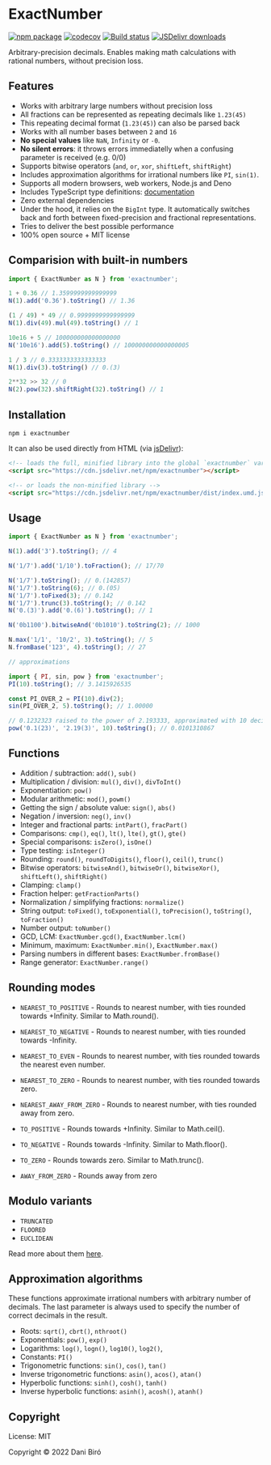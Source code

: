 # ExactNumber

[![npm package](https://img.shields.io/npm/v/exactnumber.svg)](http://npmjs.org/package/exactnumber)
[![codecov](https://codecov.io/gh/Daninet/exactnumber/branch/master/graph/badge.svg)](https://codecov.io/gh/Daninet/exactnumber)
[![Build status](https://github.com/Daninet/exactnumber/workflows/Build/badge.svg?branch=master)](https://github.com/Daninet/exactnumber/actions)
[![JSDelivr downloads](https://data.jsdelivr.com/v1/package/npm/exactnumber/badge)](https://www.jsdelivr.com/package/npm/exactnumber)

Arbitrary-precision decimals. Enables making math calculations with rational numbers, without precision loss.

## Features

- Works with arbitrary large numbers without precision loss
- All fractions can be represented as repeating decimals like `1.23(45)`
- This repeating decimal format (`1.23(45)`) can also be parsed back
- Works with all number bases between `2` and `16`
- **No special values** like `NaN`, `Infinity` or `-0`.
- **No silent errors**: it throws errors immediatelly when a confusing parameter is received (e.g. 0/0)
- Supports bitwise operators (`and`, `or`, `xor`, `shiftLeft`, `shiftRight`)
- Includes approximation algorithms for irrational numbers like `PI`, `sin(1)`.
- Supports all modern browsers, web workers, Node.js and Deno
- Includes TypeScript type definitions: [documentation](https://daninet.github.io/exactnumber)
- Zero external dependencies
- Under the hood, it relies on the `BigInt` type. It automatically switches back and forth between fixed-precision and fractional representations.
- Tries to deliver the best possible performance
- 100% open source + MIT license

## Comparision with built-in numbers

```js
import { ExactNumber as N } from 'exactnumber';

1 + 0.36 // 1.3599999999999999
N(1).add('0.36').toString() // 1.36

(1 / 49) * 49 // 0.9999999999999999
N(1).div(49).mul(49).toString() // 1

10e16 + 5 // 100000000000000000
N('10e16').add(5).toString() // 100000000000000005

1 / 3 // 0.3333333333333333
N(1).div(3).toString() // 0.(3)

2**32 >> 32 // 0
N(2).pow(32).shiftRight(32).toString() // 1
```

## Installation

```
npm i exactnumber
```

It can also be used directly from HTML (via [jsDelivr](https://www.jsdelivr.com/package/npm/exactnumber)):

```html
<!-- loads the full, minified library into the global `exactnumber` variable -->
<script src="https://cdn.jsdelivr.net/npm/exactnumber"></script>

<!-- or loads the non-minified library -->
<script src="https://cdn.jsdelivr.net/npm/exactnumber/dist/index.umd.js"></script>
```

## Usage

```js
import { ExactNumber as N } from 'exactnumber';

N(1).add('3').toString(); // 4

N('1/7').add('1/10').toFraction(); // 17/70

N('1/7').toString(); // 0.(142857)
N('1/7').toString(6); // 0.(05)
N('1/7').toFixed(3); // 0.142
N('1/7').trunc(3).toString(); // 0.142
N('0.(3)').add('0.(6)').toString(); // 1

N('0b1100').bitwiseAnd('0b1010').toString(2); // 1000

N.max('1/1', '10/2', 3).toString(); // 5
N.fromBase('123', 4).toString(); // 27

// approximations

import { PI, sin, pow } from 'exactnumber';
PI(10).toString(); // 3.1415926535

const PI_OVER_2 = PI(10).div(2);
sin(PI_OVER_2, 5).toString(); // 1.00000

// 0.1232323 raised to the power of 2.193333, approximated with 10 decimals
pow('0.1(23)', '2.19(3)', 10).toString(); // 0.0101310867
```

## Functions

- Addition / subtraction: `add()`, `sub()`
- Multiplication / division: `mul()`, `div()`, `divToInt()`
- Exponentiation: `pow()`
- Modular arithmetic: `mod()`, `powm()`
- Getting the sign / absolute value: `sign()`, `abs()`
- Negation / inversion: `neg()`, `inv()`
- Integer and fractional parts: `intPart()`, `fracPart()`
- Comparisons: `cmp()`, `eq()`, `lt()`, `lte()`, `gt()`, `gte()`
- Special comparisons: `isZero()`, `isOne()`
- Type testing: `isInteger()`
- Rounding: `round()`, `roundToDigits()`, `floor()`, `ceil()`, `trunc()`
- Bitwise operators: `bitwiseAnd()`, `bitwiseOr()`, `bitwiseXor()`, `shiftLeft()`, `shiftRight()`
- Clamping: `clamp()`
- Fraction helper: `getFractionParts()`
- Normalization / simplifying fractions: `normalize()`
- String output: `toFixed()`, `toExponential()`, `toPrecision()`, `toString()`, `toFraction()`
- Number output: `toNumber()`
- GCD, LCM: `ExactNumber.gcd()`, `ExactNumber.lcm()`
- Minimum, maximum: `ExactNumber.min()`, `ExactNumber.max()`
- Parsing numbers in different bases: `ExactNumber.fromBase()`
- Range generator: `ExactNumber.range()`

## Rounding modes

- `NEAREST_TO_POSITIVE` - Rounds to nearest number, with ties rounded towards +Infinity. Similar to Math.round().
- `NEAREST_TO_NEGATIVE` - Rounds to nearest number, with ties rounded towards -Infinity.
- `NEAREST_TO_EVEN` - Rounds to nearest number, with ties rounded towards the nearest even number.
- `NEAREST_TO_ZERO` - Rounds to nearest number, with ties rounded towards zero.
- `NEAREST_AWAY_FROM_ZERO` - Rounds to nearest number, with ties rounded away from zero.

- `TO_POSITIVE` - Rounds towards +Infinity. Similar to Math.ceil().
- `TO_NEGATIVE` - Rounds towards -Infinity. Similar to Math.floor().
- `TO_ZERO` - Rounds towards zero. Similar to Math.trunc().
- `AWAY_FROM_ZERO` - Rounds away from zero

## Modulo variants

- `TRUNCATED`
- `FLOORED`
- `EUCLIDEAN`

Read more about them [here](https://en.wikipedia.org/wiki/Modulo_operation).

## Approximation algorithms

These functions approximate irrational numbers with arbitrary number of decimals.
The last parameter is always used to specify the number of correct decimals in the result.

- Roots: `sqrt()`, `cbrt()`, `nthroot()`
- Exponentials: `pow()`, `exp()`
- Logarithms: `log()`, `logn()`, `log10()`, `log2()`,
- Constants: `PI()`
- Trigonometric functions: `sin()`, `cos()`, `tan()`
- Inverse trigonometric functions: `asin()`, `acos()`, `atan()`
- Hyperbolic functions: `sinh()`, `cosh()`, `tanh()`
- Inverse hyperbolic functions: `asinh()`, `acosh()`, `atanh()`

## Copyright

License: MIT

Copyright © 2022 Dani Biró

